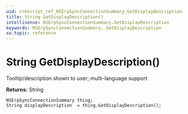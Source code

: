```yaml
---
uid: crmscript_ref_NSErpSyncConnectionSummary_GetDisplayDescription
title: String GetDisplayDescription()
intellisense: NSErpSyncConnectionSummary.GetDisplayDescription
keywords: NSErpSyncConnectionSummary, GetDisplayDescription
so.topic: reference
---
```


# String GetDisplayDescription()

Tooltip/description shown to user; multi-language support

**Returns:** String

```crmscript
NSErpSyncConnectionSummary thing;
String displayDescription  = thing.GetDisplayDescription();
```

